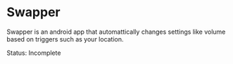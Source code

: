 # Swapper
Swapper is an android app that automattically changes settings like volume based on triggers such as your location.

Status: Incomplete
